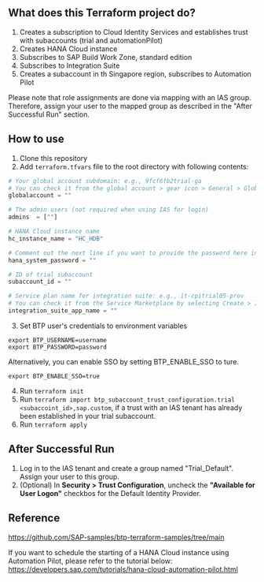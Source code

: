 ## What does this Terraform project do?
1. Creates a subscription to Cloud Identity Services and establishes trust with subaccounts (trial and automationPilot)
1. Creates HANA Cloud instance
2. Subscribes to SAP Build Work Zone, standard edition
3. Subscribes to Integration Suite
4. Creates a subaccount in th Singapore region, subscribes to Automation Pilot

Please note that role assignments are done via mapping with an IAS group.
Therefore, assign your user to the mapped group as described in the "After Successful Run" section.

## How to use
1. Clone this repository
2. Add `terraform.tfvars` file to the root directory with following contents:
```terraform
# Your global account subdomain: e.g., 9fcf6fb2trial-ga
# You can check it from the global account > gear icon > General > Global Account Subdomain
globalaccount = ""

# The admin users (not required when using IAS for login)
admins  = [""]

# HANA Cloud instance name
hc_instance_name = "HC_HDB"

# Comment out the next line if you want to provide the password here instead of typing it in the console (not recommended for security reasons)
hana_system_password = ""

# ID of trial subaccount
subaccount_id = ""

# Service plan name for integration suite: e.g., it-cpitrial05-prov
# You can check it from the Service Marketplace by selecting Create > Integration Suite
integration_suite_app_name = ""
```
3. Set BTP user's credentials to environment variables
```
export BTP_USERNAME=username
export BTP_PASSWORD=password
```
Alternatively, you can enable SSO by setting BTP_ENABLE_SSO to ture.
```
export BTP_ENABLE_SSO=true
```

4. Run `terraform init`
5. Run `terraform import btp_subaccount_trust_configuration.trial <subaccoint_id>,sap.custom`, if a trust with an IAS tenant has already been established in your trial subaccount.
6. Run `terraform apply`

## After Successful Run
1. Log in to the IAS tenant and create a group named "Trial_Default". Assign your user to this group.
2. (Optional) In **Security > Trust Configuration**, uncheck the **"Available for User Logon"**  checkbos for the Default Identity Provider.

## Reference
https://github.com/SAP-samples/btp-terraform-samples/tree/main

If you want to schedule the starting of a HANA Cloud instance using Automation Pilot, please refer to the tutorial below:
https://developers.sap.com/tutorials/hana-cloud-automation-pilot.html
